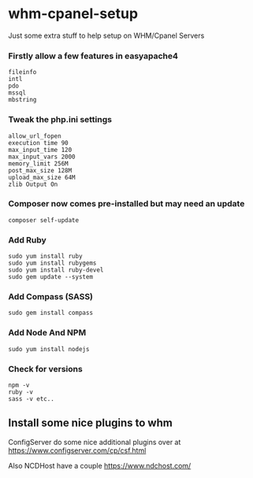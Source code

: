 # whm-cpanel-setup
Just some extra stuff to help setup on WHM/Cpanel Servers

### Firstly allow a few features in easyapache4 
    fileinfo
    intl
    pdo
    mssql
    mbstring

### Tweak the php.ini settings
    allow_url_fopen
    execution time 90
    max_input_time 120
    max_input_vars 2000
    memory_limit 256M
    post_max_size 128M
    upload_max_size 64M
    zlib Output On
    
### Composer now comes pre-installed but may need an update
    composer self-update
    
### Add Ruby
    sudo yum install ruby
    sudo yum install rubygems
    sudo yum install ruby-devel
    sudo gem update --system
    
### Add Compass (SASS)
    sudo gem install compass

### Add Node And NPM
    sudo yum install nodejs
    
### Check for versions
    npm -v
    ruby -v
    sass -v etc..
    
## Install some nice plugins to whm

ConfigServer do some nice additional plugins over at
https://www.configserver.com/cp/csf.html

Also NCDHost have a couple
https://www.ndchost.com/
